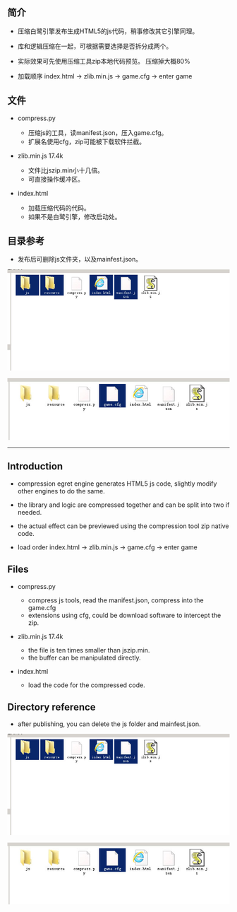 
## 简介

* 压缩白鹭引擎发布生成HTML5的js代码，稍事修改其它引擎同理。

* 库和逻辑压缩在一起，可根据需要选择是否拆分成两个。

* 实际效果可先使用压缩工具zip本地代码预览。 压缩掉大概80%

* 加载顺序  index.html -> zlib.min.js -> game.cfg -> enter game


## 文件


* compress.py    
    *  压缩js的工具，读manifest.json，压入game.cfg。
    *  扩展名使用cfg，zip可能被下载软件拦截。


* zlib.min.js      17.4k
    *  文件比jszip.min小十几倍。
    *  可直接操作缓冲区。


* index.html
    *  加载压缩代码的代码。
    *  如果不是白鹭引擎，修改启动处。



## 目录参考
* 发布后可删除js文件夹，以及mainfest.json。


![1](1.jpg)

![2](2.jpg)

---

## Introduction

* compression egret engine generates HTML5 js code, slightly modify other engines to do the same.

* the library and logic are compressed together and can be split into two if needed.

* the actual effect can be previewed using the compression tool zip native code.

* load order index.html -> zlib.min.js -> game.cfg -> enter game

## Files


* compress.py    
    *  compress js tools, read the manifest.json, compress into the game.cfg
    *  extensions using cfg, could be download software to intercept the zip.


* zlib.min.js      17.4k
    *  the file is ten times smaller than jszip.min.
    *  the buffer can be manipulated directly.


* index.html
    *  load the code for the compressed code.



## Directory reference
* after publishing, you can delete the js folder and mainfest.json.


![1](1.jpg)

![2](2.jpg)

